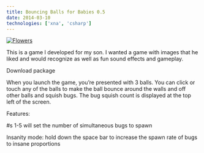 ```yaml
---
title: Bouncing Balls for Babies 0.5
date: 2014-03-10
technologies: ['xna', 'csharp']
---
```

<a href="/img/blog/bbfb-xna-screenshot.png">
  <picture>
    <source media="(min-width:160px)" srcset="/img/blog/bbfb-xna-screenshot-160.png">
    <img src="/img/blog/bbfb-xna-screenshot.png" alt="Flowers" style="width:auto;max-width:100%">
  </picture>
</a>

This is a game I developed for my son.  I wanted a game with images that he liked and would recognize as well as fun sound effects and gameplay.

Download package

When you launch the game, you’re presented with 3 balls.  You can click or touch any of the balls to make the ball bounce around the walls and off other balls and squish bugs.  The bug squish count is displayed at the top left of the screen.

Features:

#s 1-5 will set the number of simultaneous bugs to spawn

Insanity mode: hold down the space bar to increase the spawn rate of bugs to insane proportions